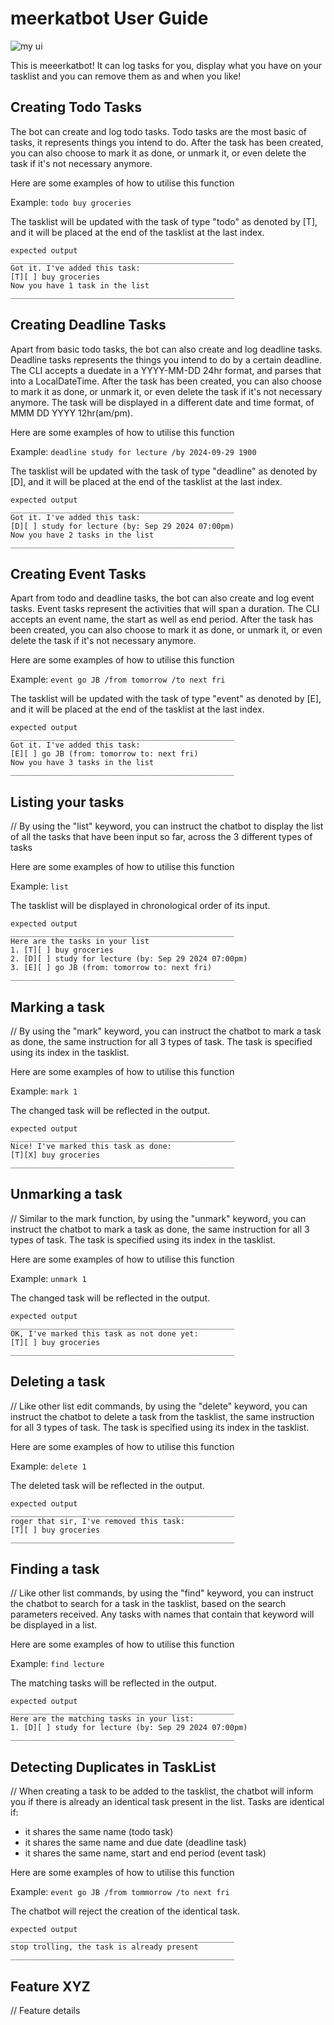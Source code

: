 # meerkatbot User Guide

![my ui](/docs/Ui.png)

This is meeerkatbot! It can log tasks for you, display what you have on your tasklist
and you can remove them as and when you like! 

## Creating Todo Tasks

The bot can create and log todo tasks. Todo tasks are the most basic of tasks,
it represents things you intend to do. After the task has been created, you can also
choose to mark it as done, or unmark it, or even delete the task if it's not necessary
anymore.

Here are some examples of how to utilise this function

Example: `todo buy groceries`

The tasklist will be updated with the task of type "todo" as denoted by [T], and it will be placed at 
the end of the tasklist at the last index.
```
expected output 
__________________________________________________
Got it. I've added this task:
[T][ ] buy groceries
Now you have 1 task in the list
__________________________________________________
```

## Creating Deadline Tasks

Apart from basic todo tasks, the bot can also create and log deadline tasks. Deadline tasks represents
the things you intend to do by a certain deadline. The CLI accepts a duedate in a 
YYYY-MM-DD 24hr format, and parses that into a LocalDateTime. After the task has been created,
you can also choose to mark it as done, or unmark it, or even delete the task if it's not necessary
anymore. The task will be displayed in a different date and time format, of MMM DD YYYY 12hr(am/pm).

Here are some examples of how to utilise this function

Example: `deadline study for lecture /by 2024-09-29 1900`

The tasklist will be updated with the task of type "deadline" as denoted by [D], and it will be placed at
the end of the tasklist at the last index.
```
expected output 
__________________________________________________
Got it. I've added this task:
[D][ ] study for lecture (by: Sep 29 2024 07:00pm)
Now you have 2 tasks in the list
__________________________________________________
```

## Creating Event Tasks

Apart from todo and deadline tasks, the bot can also create and log event tasks. Event tasks represent
the activities that will span a duration. The CLI accepts an event name, the start as well as end period.
After the task has been created, you can also choose to mark it as done, or unmark it, or even delete
the task if it's not necessary anymore.

Here are some examples of how to utilise this function

Example: `event go JB /from tomorrow /to next fri`

The tasklist will be updated with the task of type "event" as denoted by [E], and it will be placed at
the end of the tasklist at the last index.
```
expected output 
__________________________________________________
Got it. I've added this task:
[E][ ] go JB (from: tomorrow to: next fri)
Now you have 3 tasks in the list
__________________________________________________
```

## Listing your tasks

// By using the "list" keyword, you can instruct the chatbot to display the list of all the tasks
that have been input so far, across the 3 different types of tasks

Here are some examples of how to utilise this function

Example: `list`

The tasklist will be displayed in chronological order of its input.
```
expected output 
__________________________________________________
Here are the tasks in your list
1. [T][ ] buy groceries
2. [D][ ] study for lecture (by: Sep 29 2024 07:00pm)
3. [E][ ] go JB (from: tomorrow to: next fri)
__________________________________________________
```

## Marking a task

// By using the "mark" keyword, you can instruct the chatbot to mark a task as done, the same instruction
for all 3 types of task. The task is specified using its index in the tasklist.

Here are some examples of how to utilise this function

Example: `mark 1`

The changed task will be reflected in the output.
```
expected output 
__________________________________________________
Nice! I've marked this task as done:
[T][X] buy groceries
__________________________________________________
```

## Unmarking a task

// Similar to the mark function, by using the "unmark" keyword, you can instruct the chatbot to mark a task
as done, the same instruction for all 3 types of task. The task is specified using its index in the tasklist.

Here are some examples of how to utilise this function

Example: `unmark 1`

The changed task will be reflected in the output.
```
expected output 
__________________________________________________
OK, I've marked this task as not done yet:
[T][ ] buy groceries
__________________________________________________
```

## Deleting a task

// Like other list edit commands, by using the "delete" keyword, you can instruct the
chatbot to delete a task from the tasklist, the same instruction for all 3 types of
task. The task is specified using its index in the tasklist.

Here are some examples of how to utilise this function

Example: `delete 1`

The deleted task will be reflected in the output.
```
expected output 
__________________________________________________
roger that sir, I've removed this task:
[T][ ] buy groceries
__________________________________________________
```

## Finding a task

// Like other list commands, by using the "find" keyword, you can instruct the
chatbot to search for a task in the tasklist, based on the search parameters received.
Any tasks with names that contain that keyword will be displayed in a list.

Here are some examples of how to utilise this function

Example: `find lecture`

The matching tasks will be reflected in the output.
```
expected output 
__________________________________________________
Here are the matching tasks in your list:
1. [D][ ] study for lecture (by: Sep 29 2024 07:00pm)
__________________________________________________
```

## Detecting Duplicates in TaskList

// When creating a task to be added to the tasklist, the chatbot will inform you if there
is already an identical task present in the list. Tasks are identical if:
- it shares the same name (todo task)
- it shares the same name and due date (deadline task)
- it shares the same name, start and end period (event task)

Here are some examples of how to utilise this function

Example: `event go JB /from tommorrow /to next fri`

The chatbot will reject the creation of the identical task.
```
expected output 
__________________________________________________
stop trolling, the task is already present
__________________________________________________
```

## Feature XYZ

// Feature details